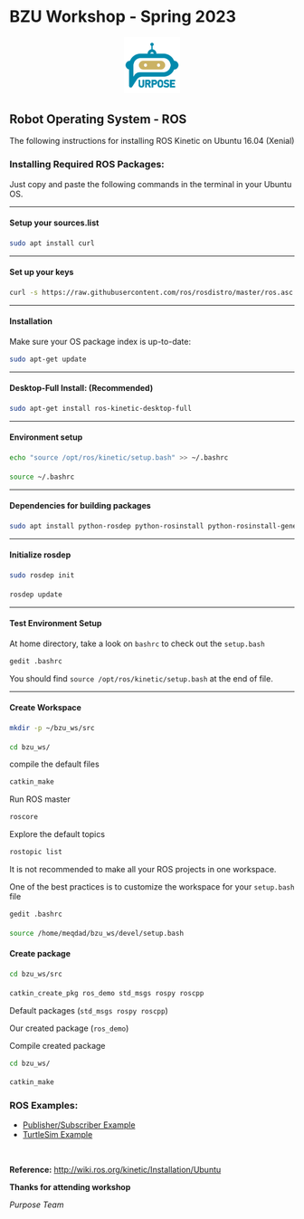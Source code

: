 # BZU Workshop - Spring 2023

<p align="center">
<picture>
  <img alt="Purpose Logo" src="../purpose_logo.png" width="20%" hight="20%" >
</picture>
</p>

## Robot Operating System - ROS

The following instructions for installing ROS Kinetic on Ubuntu 16.04 (Xenial)

### Installing Required ROS Packages:

Just copy and paste the following commands in the terminal in your Ubuntu OS.

------------

#### Setup your sources.list
```sh
sudo apt install curl
```

------------

#### Set up your keys
```sh
curl -s https://raw.githubusercontent.com/ros/rosdistro/master/ros.asc | sudo apt-key add -
```

------------

#### Installation

Make sure your OS package index is up-to-date:
```sh
sudo apt-get update
```

------------

#### Desktop-Full Install: (Recommended)
```sh
sudo apt-get install ros-kinetic-desktop-full
```

------------

#### Environment setup
```sh
echo "source /opt/ros/kinetic/setup.bash" >> ~/.bashrc

source ~/.bashrc
```

------------

#### Dependencies for building packages
```sh
sudo apt install python-rosdep python-rosinstall python-rosinstall-generator python-wstool build-essential
```

------------

#### Initialize rosdep
```sh
sudo rosdep init

rosdep update
```

------------

#### Test Environment Setup

At home directory, take a look on ```bashrc``` to check out the ```setup.bash```

```sh
gedit .bashrc
```

You should find  ```source /opt/ros/kinetic/setup.bash``` at the end of file.

------------

#### Create Workspace

```sh
mkdir -p ~/bzu_ws/src

cd bzu_ws/
```

compile the default files

```sh
catkin_make
```

Run ROS master

```sh
roscore
```

Explore the default topics

```sh
rostopic list
```

It is not recommended to make all your ROS projects in one workspace.

One of the best practices is to customize the workspace for your ```setup.bash``` file

```sh
gedit .bashrc

source /home/meqdad/bzu_ws/devel/setup.bash
```

#### Create package

```sh
cd bzu_ws/src

catkin_create_pkg ros_demo std_msgs rospy roscpp
```

Default packages (```std_msgs rospy roscpp```)

Our created package (```ros_demo```)

Compile created package

```sh
cd bzu_ws/

catkin_make
```

### ROS Examples:

<ul>
  <li><a href="pub_sub\README.md">Publisher/Subscriber Example</a></li>
  <li><a href="turtlesim\README.md">TurtleSim Example</a></li>
</ul>

</br>

**Reference:** http://wiki.ros.org/kinetic/Installation/Ubuntu

**Thanks for attending workshop**

_Purpose Team_
